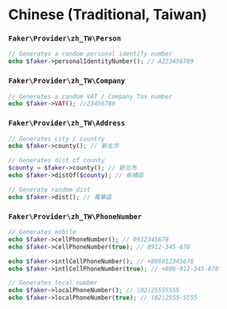 # Chinese (Traditional, Taiwan)

### `Faker\Provider\zh_TW\Person`

```php
// Generates a random personal identify number
echo $faker->personalIdentityNumber(); // A223456789
```

### `Faker\Provider\zh_TW\Company`

```php
// Generates a random VAT / Company Tax number
echo $faker->VAT(); //23456789
```

### `Faker\Provider\zh_TW\Address`

```php
// Generates city / country
echo $faker->county(); // 新北市

// Generates dist of county
$county = $faker->county(); // 新北市
echo $faker->distOf($county); // 板橋區

// Generate random dist
echo $faker->dist(); // 萬華區
```

### `Faker\Provider\zh_TW\PhoneNumber`

```php
// Generates mobile
echo $faker->cellPhoneNumber(); // 0912345678
echo $faker->cellPhoneNumber(true); // 0912-345-678

echo $faker->intlCellPhoneNumber(); // +886912345678
echo $faker->intlCellPhoneNumber(true); // +886-912-345-678

// Generates local number
echo $faker->localPhoneNumber(); // (02)25555555
echo $faker->localPhoneNumber(true); // (02)2555-5555
```
